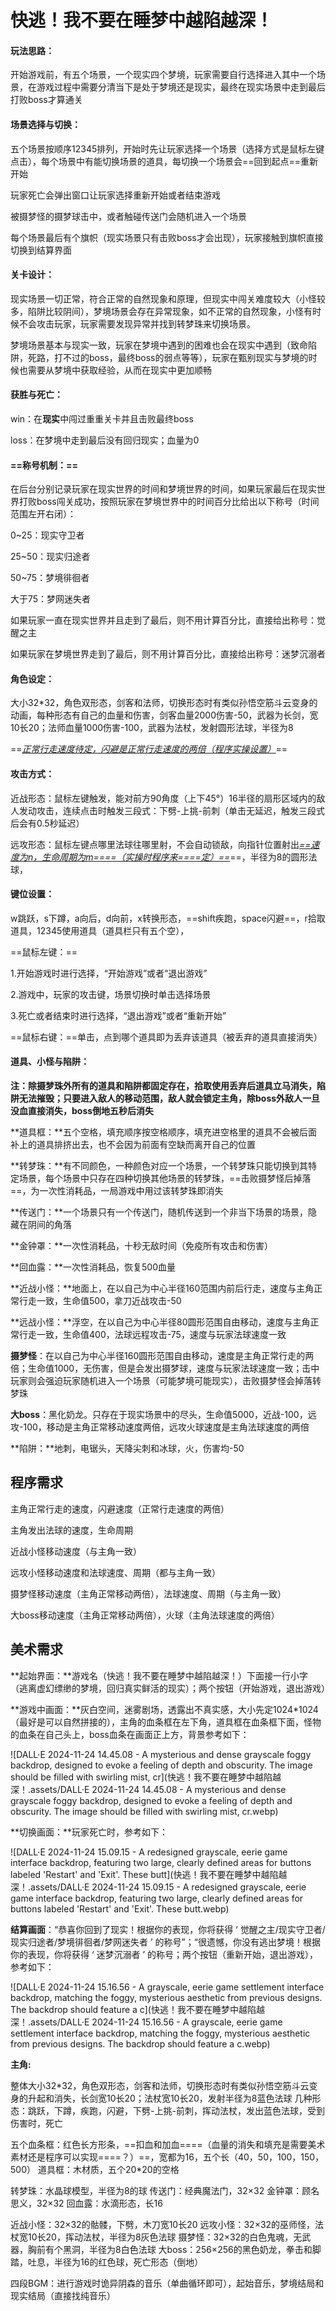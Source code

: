 # 快逃！我不要在睡梦中越陷越深！

#### 玩法思路：

开始游戏前，有五个场景，一个现实四个梦境，玩家需要自行选择进入其中一个场景，在游戏过程中需要分清当下是处于梦境还是现实，最终在现实场景中走到最后打败boss才算通关



#### 场景选择与切换：

五个场景按顺序12345排列，开始时先让玩家选择一个场景（选择方式是鼠标左键点击），每个场景中有能切换场景的道具，每切换一个场景会==回到起点==重新开始

玩家死亡会弹出窗口让玩家选择重新开始或者结束游戏

被摄梦怪的摄梦球击中，或者触碰传送门会随机进入一个场景

每个场景最后有个旗帜（现实场景只有击败boss才会出现），玩家接触到旗帜直接切换到结算界面



#### 关卡设计：

 现实场景一切正常，符合正常的自然现象和原理，但现实中闯关难度较大（小怪较多，陷阱比较阴间），梦境场景会存在异常现象，如不正常的自然现象，小怪有时候不会攻击玩家，玩家需要发现异常并找到转梦珠来切换场景。

梦境场景基本与现实一致，玩家在梦境中遇到的困难也会在现实中遇到（致命陷阱，死路，打不过的boss，最终boss的弱点等等），玩家在甄别现实与梦境的时候也需要从梦境中获取经验，从而在现实中更加顺畅



#### 获胜与死亡：

win：在**现实**中闯过重重关卡并且击败最终boss

loss：在梦境中走到最后没有回归现实；血量为0



#### ==称号机制：==

在后台分别记录玩家在现实世界的时间和梦境世界的时间，如果玩家最后在现实世界打败boss闯关成功，按照玩家在梦境世界中的时间百分比给出以下称号（时间范围左开右闭）：

0~25：现实守卫者  

25~50：现实归途者  

50~75：梦境徘徊者

大于75：梦网迷失者

如果玩家一直在现实世界并且走到了最后，则不用计算百分比，直接给出称号：觉醒之主

如果玩家在梦境世界走到了最后，则不用计算百分比，直接给出称号：迷梦沉溺者



#### 角色设定：

大小32*32，角色双形态，剑客和法师，切换形态时有类似孙悟空筋斗云变身的动画，每种形态有自己的血量和伤害，剑客血量2000伤害-50，武器为长剑，宽10长20；法师血量1000伤害-100，武器为法杖，发射圆形法球，半径为8

==*<u>正常行走速度待定，闪避是正常行走速度的两倍（程序实操设置）</u>*==

#### 攻击方式：

近战形态：鼠标左键触发，能对前方90角度（上下45°）16半径的扇形区域内的敌人发动攻击，连续点击时触发三段式：下劈-上挑-前刺（单击无延迟，触发三段式后会有0.5秒延迟）

远攻形态：鼠标左键点哪里法球往哪里射，不会自动锁敌，向指针位置射出<u>*==速度为n，生命周期为m====（实操时程序来====定）==*</u>==，半径为8的圆形法球，



#### 键位设置：

w跳跃，s下蹲，a向后，d向前，x转换形态，==shift疾跑，space闪避==，r拾取道具，12345使用道具（道具栏只有五个空），

==鼠标左键：==

1.开始游戏时进行选择，“开始游戏”或者“退出游戏”

2.游戏中，玩家的攻击键，场景切换时单击选择场景

3.死亡或者结束时进行选择，“退出游戏”或者“重新开始”

==鼠标右键：==单击，点到哪个道具即为丢弃该道具（被丢弃的道具直接消失）



#### 道具、小怪与陷阱：

**注：除摄梦珠外所有的道具和陷阱都固定存在，拾取使用丢弃后道具立马消失，陷阱无法摧毁；只要进入敌人的移动范围，敌人就会锁定主角，除boss外敌人一旦没血直接消失，boss倒地五秒后消失**

**道具框：**五个空格，填充顺序按空格顺序，填充进空格里的道具不会被后面补上的道具排挤出去，也不会因为前面有空缺而离开自己的位置



**转梦珠：**有不同颜色，一种颜色对应一个场景，一个转梦珠只能切换到其特定场景，每个场景中只存在四种切换其他场景的转梦珠，==击败摄梦怪后掉落==，为一次性消耗品，一局游戏中用过该转梦珠即消失

**传送门：**一个场景只有一个传送门，随机传送到一个非当下场景的场景，隐藏在阴间的角落

**金钟罩：**一次性消耗品，十秒无敌时间（免疫所有攻击和伤害）

**回血露：**一次性消耗品，恢复500血量



**近战小怪：**地面上，在以自己为中心半径160范围内前后行走，速度与主角正常行走一致，生命值500，拿刀近战攻击-50

**远战小怪：**浮空，在以自己为中心半径80圆形范围自由移动，速度与主角正常行走一致，生命值400，法球远程攻击-75，速度与玩家法球速度一致

**摄梦怪**：在以自己为中心半径160圆形范围自由移动，速度是主角正常行走的两倍；生命值1000，无伤害，但是会发出摄梦球，速度与玩家法球速度一致；击中玩家则会强迫玩家随机进入一个场景（可能梦境可能现实），击败摄梦怪会掉落转梦珠

**大boss**：黑化奶龙。只存在于现实场景中的尽头，生命值5000，近战-100，远攻-100，移动是主角正常移动速度两倍，远攻火球速度是主角法球速度的两倍



**陷阱：**地刺，电锯头，天降尖刺和冰球，火，伤害均-50



## 程序需求

主角正常行走的速度，闪避速度（正常行走速度的两倍）

主角发出法球的速度，生命周期

近战小怪移动速度（与主角一致）

远攻小怪移动速度和法球速度、周期（都与主角一致）

摄梦怪移动速度（主角正常移动两倍），法球速度、周期（与主角一致）

大boss移动速度（主角正常移动两倍），火球（主角法球速度的两倍）



## 美术需求

**起始界面：**游戏名（快逃！我不要在睡梦中越陷越深！）下面接一行小字（逃离虚幻缥缈的梦境，回归真实鲜活的现实）；两个按钮（开始游戏，退出游戏）              

**游戏中画面：**灰白空间，迷雾剧场，透露出不真实感，大小先定1024*1024（最好是可以自然拼接的），主角的血条框在左下角，道具框在血条框下面，怪物的血条在自己头上，boss血条在画面正上方，背景参考如下：

![DALL·E 2024-11-24 14.45.08 - A mysterious and dense grayscale foggy backdrop, designed to evoke a feeling of depth and obscurity. The image should be filled with swirling mist, cr](快逃！我不要在睡梦中越陷越深！.assets/DALL·E 2024-11-24 14.45.08 - A mysterious and dense grayscale foggy backdrop, designed to evoke a feeling of depth and obscurity. The image should be filled with swirling mist, cr.webp)

**切换画面：**玩家死亡时，参考如下：

![DALL·E 2024-11-24 15.09.15 - A redesigned grayscale, eerie game interface backdrop, featuring two large, clearly defined areas for buttons labeled 'Restart' and 'Exit'. These butt](快逃！我不要在睡梦中越陷越深！.assets/DALL·E 2024-11-24 15.09.15 - A redesigned grayscale, eerie game interface backdrop, featuring two large, clearly defined areas for buttons labeled 'Restart' and 'Exit'. These butt.webp)

**结算画面**：“恭喜你回到了现实！根据你的表现，你将获得 ‘ 觉醒之主/现实守卫者/现实归途者/梦境徘徊者/梦网迷失者 ’ 的称号”；“很遗憾，你没有逃出梦境！根据你的表现，你将获得 ‘ 迷梦沉溺者 ’ 的称号；两个按钮（重新开始，退出游戏），参考如下：

![DALL·E 2024-11-24 15.16.56 - A grayscale, eerie game settlement interface backdrop, matching the foggy, mysterious aesthetic from previous designs. The backdrop should feature a c](快逃！我不要在睡梦中越陷越深！.assets/DALL·E 2024-11-24 15.16.56 - A grayscale, eerie game settlement interface backdrop, matching the foggy, mysterious aesthetic from previous designs. The backdrop should feature a c.webp)



**主角:**

整体大小32*32，角色双形态，剑客和法师，切换形态时有类似孙悟空筋斗云变身的升起和消失，长剑宽10长20；法杖宽10长20，发射半径为8蓝色法球
几种形态：跳跃，下蹲，疾跑，闪避，下劈-上挑-前刺，挥动法杖，发出蓝色法球，受到伤害时，死亡

五个血条框：红色长方形条，==扣血和加血====（血量的消失和填充是需要美术素材还是程序可以实现====？）==，宽都为16，五个长（40，50，100，150，500）
道具框：木材质，五个20*20的空格

转梦珠：水晶球模型，半径为8的球
传送门：经典魔法门，32×32
金钟罩：顾名思义，32×32
回血露：水滴形态，长16

近战小怪：32×32的骷髅，下劈，木刀宽10长20
远攻小怪：32×32的巫师怪，法杖宽10长20，挥动法杖，半径为8灰色法球
摄梦怪：32×32的白色鬼魂，无武器，胸前有个黑洞，半径为8白色法球
大boss：256×256的黑色奶龙，拳击和脚踏，吐息，半径为16的红色球，死亡形态（倒地）

四段BGM：进行游戏时诡异阴森的音乐（单曲循环即可），起始音乐，梦境结局和现实结局（直接找纯音乐）